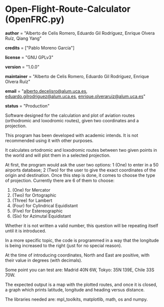 # Open-Flight-Route-Calculator (OpenFRC.py)

__author__ = "Alberto de Celis Romero, Eduardo Gil Rodríguez, Enrique Olvera Ruíz, Qiang Yang"

__credits__ = ["Pablo Moreno García"]

__license__ = "GNU GPLv3"

__version__ = "1.0.0"

__maintainer__ = "Alberto de Celis Romero, Eduardo Gil Rodríguez, Enrique Olvera Ruíz"

__email__ = "alberto.decelisro@alum.uca.es, eduardo.gilrodriguez@alum.uca.es, enrique.olveraruiz@alum.uca.es"

__status__ = "Production"


Software designed for the calculation and plot of aviation routes (orthodromic and loxodromic routes), given two coordinates and a projection.

This program has been developed with academic intends. It is not recommended using it with other purposes.

It calculates ortodromic and loxodromic routes between two given points in the world and will plot them in a selected projection.

At first, the program would ask the user two options: 1 (One) to enter in a 50 airports database; 2 (Two) for the user to give the exact coordinates of the origin and destination.
Once this step is done, it comes to choose the type of projection. Currently there are 6 of them to choose:
1. (One) for Mercator 
2. (Two) for Ortographic 
3. (Three) for Lambert 
4. (Four) for Cylindrical Equidistant 
5. (Five) for Estereographic
6. (Six) for Azimutal Equidistant

Whether it is not written a valid number, this question will be repeating itself until it is introduced. 

In a more specific topic, the code is programmed in a way that the longitude is being increased to the right (just for no special reason).

At the time of introducing coordinates, North and East are positive, with their value in degrees (with decimals).

Some point you can test are:
Madrid 40N 6W, Tokyo: 35N 139E, Chile 33S 70W.

The expected output is a map with the plotted routes, and once it is closed, a graph which prints latitude, longitude and heading versus distance.

The libraries needed are: mpl_toolkits, matplotlib, math, os and numpy.
